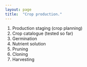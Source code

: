 ```yaml
---
layout: page
title:  "Crop production."
---
```


1. Production staging (crop planning)
2. Crop catalogue (tested so far)
3. Germination
4. Nutrient solution
5. Pruning
6. Cloning
7. Harvesting
